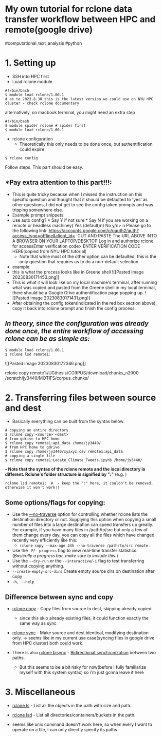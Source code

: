 # My own tutorial for rclone data transfer workflow between HPC and remote(google drive)

#computational_text_analysis #python 

# 1.  Setting up 
-  SSH into HPC first 
- Load rclone module
```
#!/bin/bash
$ module load rclone/1.60.1
# as to 2023.8.30 this is the latest version we could use on NYU HPC cluster - check rclone documentary
```
alternatively, on macbook terminal, you might need an extra step 
```
#!/bin/bash
$ module spider rclone # spider first
$ module load rclone/1.60.1
```

- rclone configuration
	- Theoretically this only needs to be done once, but authentification could expire
```
$ rclone config
```

Follow steps. This part should be easy.
## *Pay extra attention to this part!!!:
- This is quite tricky because when I missed the instruction on this specific question and thought that it should be defaulted to 'yes' as other questions, I did not get to see the config token prompts and was tripping somewhere else.
- Example prompt snippets:
- Use auto config? * Say Y if not sure * Say N if you are working on a remote or headless machiney) Yes (default)n) No y/n> n
	Please go to the following link: https://accounts.google.com/o/oauth2/auth?access_type=offline&client_id=  CUT AND PASTE The URL ABOVE INTO A BROWSER ON YOUR LAPTOP/DESKTOP Log in and authorize rclone for accessEnter verification code> ENTER VERIFICATION CODE HERE(copied from NYU HPC tutorial)
	- Note that while most of the other option can be defaulted, this is the only question that requires us to do a non-default selection. 
- example:
-  this is what the process looks like in Greene shell 
![[Pasted image 20230830171453.png]]
- This is what it will look like on my local machine's terminal, after running what was copied and pasted from the Greene shell in my local terminal, there should be a Google Grive authentification page popping up.
![[Pasted image 20230830171431.png]]
- After obtaining the config token(indicated in the red box section above), copy it back into rclone prompt and finish the config process. 

## *In theory, since the configuration was already done once, the entire workflow of accessing rclone can be as simple as:*

```
$ module load rclone/1.60.1
$ rclone lsd remote1:
```

![[Pasted image 20230830172346.png]]

rclone copy remote1:/UGthesis/CORPUS/download/chunks_n2000 /scratch/jy3440/MOTIFS/corpus_chunks/
# 2. Transferring files between source and dest 
- Basically everything can be built from the syntax below: 
```
# copying an entire directory
$ rclone copy <source> <dest>
# from gdrive to HPC home
$ rclone copy remote1:api_data /home/jy3440/
# from HPC home to gdrive
$ rclone copy /home/jy3440/xyzxyz.csv remote1:api_data
# copying a single file 
$ rclone copy remote1:Locate_Climate_Tweets.ipynb /home/jy3440/
```

**- Note that the syntax of the rclone remote and the local directory is different. Rclone's folder structure is signified by ":"**
(e.g. )
```
rclone lsd remote1:  #	- keep the ":" here, it couldn't be removed, otherwise it won't work!!
```


## Some options/flags for copying:
- Use the [--no-traverse](/docs/#no-traverse) option for controlling whether rclone lists the destination directory or not. Supplying this option when copying a small number of files into a large destination can speed transfers up greatly. For example, if you have many files in /path/to/src but only a few of them change every day, you can copy all the files which have changed recently very efficiently like this:
	- `rclone copy --max-age 24h --no-traverse /path/to/src remote:`
- Use the `-P`/`--progress` flag to view real-time transfer statistics. (*Basically a progress bar, make sure to include this.*)
- Use the `--dry-run` or the `--interactive`/`-i` flag to test transferring without copying anything.
- `--create-empty-src-dirs`   Create empty source dirs on destination after copy
 -  `-h, --help`   
## Difference between sync and copy
- [rclone copy](https://rclone.org/commands/rclone_copy/) - Copy files from source to dest, skipping already copied.
	- since this skip already existing files, it could function exactly the same way as sync 
- [rclone sync](https://rclone.org/commands/rclone_sync/) - Make source and dest identical, modifying destination only.
-> seems like in my current use case(syncing files in google drive from HPC cluster) both could work.

- There is also [rclone bisync](https://rclone.org/commands/rclone_bisync/) - [Bidirectional synchronization](https://rclone.org/bisync/) between two paths.
	- But this seems to be a bit risky for now(before I fully familiarize myself with this system syntax) so i'm just gonna leave it here  

# 3. Miscellaneous 
- [rclone ls](https://rclone.org/commands/rclone_ls/) - List all the objects in the path with size and path.
- [rclone lsd](https://rclone.org/commands/rclone_lsd/) - List all directories/containers/buckets in the path.

- seems like unix command <cd> doesn't work here, so when every I want to operate on a file, I can only directly specify its paths 

